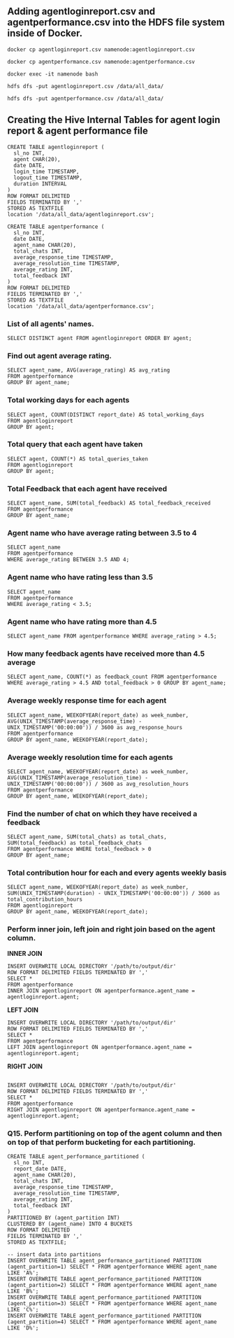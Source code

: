 ## Adding agentloginreport.csv and agentperformance.csv into the HDFS file system inside of Docker.
```
docker cp agentloginreport.csv namenode:agentloginreport.csv
```
```
docker cp agentperformance.csv namenode:agentperformance.csv 
```
```
docker exec -it namenode bash 
```
```
hdfs dfs -put agentloginreport.csv /data/all_data/
```

```
hdfs dfs -put agentperformance.csv /data/all_data/
```

## Creating the Hive Internal Tables for agent login report & agent performance file 

```
CREATE TABLE agentloginreport (
  sl_no INT,
  agent CHAR(20),
  date DATE,
  login_time TIMESTAMP,
  logout_time TIMESTAMP,
  duration INTERVAL
)
ROW FORMAT DELIMITED
FIELDS TERMINATED BY ','
STORED AS TEXTFILE
location '/data/all_data/agentloginreport.csv';
```

```
CREATE TABLE agentperformance (
  sl_no INT,
  date DATE,
  agent_name CHAR(20),
  total_chats INT,
  average_response_time TIMESTAMP,
  average_resolution_time TIMESTAMP,
  average_rating INT,
  total_feedback INT
)
ROW FORMAT DELIMITED
FIELDS TERMINATED BY ','
STORED AS TEXTFILE
location '/data/all_data/agentperformance.csv';
```

### List of all agents' names.
```
SELECT DISTINCT agent FROM agentloginreport ORDER BY agent;
```

### Find out agent average rating.
```
SELECT agent_name, AVG(average_rating) AS avg_rating
FROM agentperformance
GROUP BY agent_name;
```

### Total working days for each agents 
```
SELECT agent, COUNT(DISTINCT report_date) AS total_working_days
FROM agentloginreport
GROUP BY agent;
```

### Total query that each agent have taken
```
SELECT agent, COUNT(*) AS total_queries_taken
FROM agentloginreport
GROUP BY agent;
```

### Total Feedback that each agent have received 
```
SELECT agent_name, SUM(total_feedback) AS total_feedback_received
FROM agentperformance
GROUP BY agent_name;
```

### Agent name who have average rating between 3.5 to 4 
```
SELECT agent_name
FROM agentperformance
WHERE average_rating BETWEEN 3.5 AND 4;
```

### Agent name who have rating less than 3.5 
```
SELECT agent_name
FROM agentperformance
WHERE average_rating < 3.5;
```

### Agent name who have rating more than 4.5 

```
SELECT agent_name FROM agentperformance WHERE average_rating > 4.5;
```

### How many feedback agents have received more than 4.5 average

```
SELECT agent_name, COUNT(*) as feedback_count FROM agentperformance WHERE average_rating > 4.5 AND total_feedback > 0 GROUP BY agent_name;
```

### Average weekly response time for each agent 

```
SELECT agent_name, WEEKOFYEAR(report_date) as week_number, 
AVG(UNIX_TIMESTAMP(average_response_time) - UNIX_TIMESTAMP('00:00:00')) / 3600 as avg_response_hours 
FROM agentperformance 
GROUP BY agent_name, WEEKOFYEAR(report_date);
```

### Average weekly resolution time for each agents 
```
SELECT agent_name, WEEKOFYEAR(report_date) as week_number, 
AVG(UNIX_TIMESTAMP(average_resolution_time) - UNIX_TIMESTAMP('00:00:00')) / 3600 as avg_resolution_hours 
FROM agentperformance 
GROUP BY agent_name, WEEKOFYEAR(report_date);
```

### Find the number of chat on which they have received a feedback 
```
SELECT agent_name, SUM(total_chats) as total_chats, 
SUM(total_feedback) as total_feedback_chats 
FROM agentperformance WHERE total_feedback > 0 
GROUP BY agent_name;
```

### Total contribution hour for each and every agents weekly basis 
```
SELECT agent_name, WEEKOFYEAR(report_date) as week_number, 
SUM(UNIX_TIMESTAMP(duration) - UNIX_TIMESTAMP('00:00:00')) / 3600 as total_contribution_hours 
FROM agentloginreport 
GROUP BY agent_name, WEEKOFYEAR(report_date);
```

### Perform inner join, left join and right join based on the agent column. 

**INNER JOIN**
```
INSERT OVERWRITE LOCAL DIRECTORY '/path/to/output/dir'
ROW FORMAT DELIMITED FIELDS TERMINATED BY ','
SELECT *
FROM agentperformance
INNER JOIN agentloginreport ON agentperformance.agent_name = agentloginreport.agent;
```

**LEFT JOIN**
```
INSERT OVERWRITE LOCAL DIRECTORY '/path/to/output/dir'
ROW FORMAT DELIMITED FIELDS TERMINATED BY ','
SELECT *
FROM agentperformance
LEFT JOIN agentloginreport ON agentperformance.agent_name = agentloginreport.agent;
```

**RIGHT JOIN**
```

INSERT OVERWRITE LOCAL DIRECTORY '/path/to/output/dir'
ROW FORMAT DELIMITED FIELDS TERMINATED BY ','
SELECT *
FROM agentperformance
RIGHT JOIN agentloginreport ON agentperformance.agent_name = agentloginreport.agent;
```

### Q15. Perform partitioning on top of the agent column and then on top of that perform bucketing for each partitioning.

```
CREATE TABLE agent_performance_partitioned (
  sl_no INT,
  report_date DATE,
  agent_name CHAR(20),
  total_chats INT,
  average_response_time TIMESTAMP,
  average_resolution_time TIMESTAMP,
  average_rating INT,
  total_feedback INT
)
PARTITIONED BY (agent_partition INT)
CLUSTERED BY (agent_name) INTO 4 BUCKETS
ROW FORMAT DELIMITED
FIELDS TERMINATED BY ','
STORED AS TEXTFILE;

-- insert data into partitions
INSERT OVERWRITE TABLE agent_performance_partitioned PARTITION (agent_partition=1) SELECT * FROM agentperformance WHERE agent_name LIKE 'A%';
INSERT OVERWRITE TABLE agent_performance_partitioned PARTITION (agent_partition=2) SELECT * FROM agentperformance WHERE agent_name LIKE 'B%';
INSERT OVERWRITE TABLE agent_performance_partitioned PARTITION (agent_partition=3) SELECT * FROM agentperformance WHERE agent_name LIKE 'C%';
INSERT OVERWRITE TABLE agent_performance_partitioned PARTITION (agent_partition=4) SELECT * FROM agentperformance WHERE agent_name LIKE 'D%';
```






